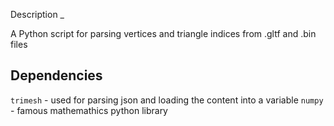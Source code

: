 Description
_

A Python script for parsing vertices and triangle indices from .gltf and .bin files

Dependencies
-

`trimesh` - used for parsing json and loading the content into a variable
`numpy` - famous mathemathics python library